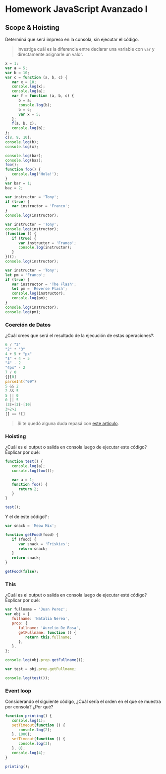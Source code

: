 # Homework JavaScript Avanzado I

## Scope & Hoisting

Determiná que será impreso en la consola, sin ejecutar el código.

> Investiga cuál es la diferencia entre declarar una variable con `var` y directamente asignarle un valor.

```javascript
x = 1;
var a = 5;
var b = 10;
var c = function (a, b, c) {
   var x = 10;
   console.log(x);
   console.log(a);
   var f = function (a, b, c) {
      b = a;
      console.log(b);
      b = c;
      var x = 5;
   };
   f(a, b, c);
   console.log(b);
};
c(8, 9, 10);
console.log(b);
console.log(x);
```

```javascript
console.log(bar);
console.log(baz);
foo();
function foo() {
   console.log('Hola!');
}
var bar = 1;
baz = 2;
```

```javascript
var instructor = 'Tony';
if (true) {
   var instructor = 'Franco';
}
console.log(instructor);
```

```javascript
var instructor = 'Tony';
console.log(instructor);
(function () {
   if (true) {
      var instructor = 'Franco';
      console.log(instructor);
   }
})();
console.log(instructor);
```

```javascript
var instructor = 'Tony';
let pm = 'Franco';
if (true) {
   var instructor = 'The Flash';
   let pm = 'Reverse Flash';
   console.log(instructor);
   console.log(pm);
}
console.log(instructor);
console.log(pm);
```

### Coerción de Datos

¿Cuál crees que será el resultado de la ejecución de estas operaciones?:

```javascript
6 / "3"
"2" * "3"
4 + 5 + "px"
"$" + 4 + 5
"4" - 2
"4px" - 2
7 / 0
{}[0]
parseInt("09")
5 && 2
2 && 5
5 || 0
0 || 5
[3]+[3]-[10]
3>2>1
[] == ![]
```

> Si te quedó alguna duda repasá con [este artículo](http://javascript.info/tutorial/object-conversion).

### Hoisting

¿Cuál es el output o salida en consola luego de ejecutar este código? Explicar por qué:

```javascript
function test() {
   console.log(a);
   console.log(foo());

   var a = 1;
   function foo() {
      return 2;
   }
}

test();
```

Y el de este código? :

```javascript
var snack = 'Meow Mix';

function getFood(food) {
   if (food) {
      var snack = 'Friskies';
      return snack;
   }
   return snack;
}

getFood(false);
```

### This

¿Cuál es el output o salida en consola luego de ejecutar esté código? Explicar por qué:

```javascript
var fullname = 'Juan Perez';
var obj = {
   fullname: 'Natalia Nerea',
   prop: {
      fullname: 'Aurelio De Rosa',
      getFullname: function () {
         return this.fullname;
      },
   },
};

console.log(obj.prop.getFullname());

var test = obj.prop.getFullname;

console.log(test());
```

### Event loop

Considerando el siguiente código, ¿Cuál sería el orden en el que se muestra por consola? ¿Por qué?

```javascript
function printing() {
   console.log(1);
   setTimeout(function () {
      console.log(2);
   }, 1000);
   setTimeout(function () {
      console.log(3);
   }, 0);
   console.log(4);
}

printing();
```
